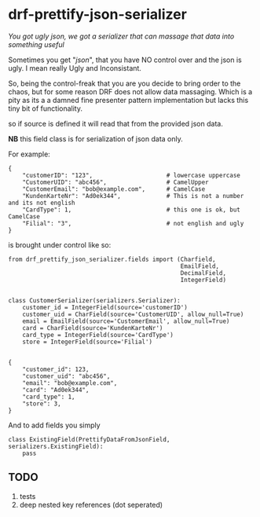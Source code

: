 # drf-prettify-json-serializer

*You got ugly json, we got a serializer that can massage that data into something useful*

Sometimes you get "*json*", that you have NO control over and the json is ugly. I mean really Ugly and Inconsistant. 

So, being the control-freak that you are you decide to bring order to the chaos, but for some reason DRF does not allow data massaging. Which is a pity as its a a damned fine presenter pattern implementation but lacks this tiny bit of functionality.

so if source is defined it will read that from the provided json data.

**NB** this field class is for serialization of json data only.

For example:

```
{
    "customerID": "123",                     # lowercase uppercase
    "CustomerUID": "abc456",                 # CamelUpper
    "CustomerEmail": "bob@example.com",      # CamelCase
    "KundenKarteNr": "Ad0ek344",             # This is not a number and its not english
    "CardType": 1,                           # this one is ok, but CamelCase
    "Filial": "3",                           # not english and ugly
}
```

is brought under control like so:

```
from drf_prettify_json_serializer.fields import (Charfield,
                                                 EmailField,
                                                 DecimalField,
                                                 IntegerField)


class CustomerSerializer(serializers.Serializer):
    customer_id = IntegerField(source='customerID')
    customer_uid = CharField(source='CustomerUID', allow_null=True)
    email = EmailField(source='CustomerEmail', allow_null=True)
    card = CharField(source='KundenKarteNr')
    card_type = IntegerField(source='CardType')
    store = IntegerField(source='Filial')


{
    "customer_id": 123,
    "customer_uid": "abc456",
    "email": "bob@example.com",
    "card": "Ad0ek344",
    "card_type": 1,
    "store": 3,
}
```

And to add fields you simply

```
class ExistingField(PrettifyDataFromJsonField, serializers.ExistingField):
    pass
```

## TODO

1. tests
2. deep nested key references (dot seperated)
